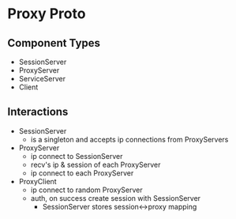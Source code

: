 # Proxy Proto

## Component Types

* SessionServer
* ProxyServer
* ServiceServer
* Client

## Interactions

* SessionServer
    * is a singleton and accepts ip connections from ProxyServers
* ProxyServer
    * ip connect to SessionServer
    * recv's ip & session of each ProxyServer
    * ip connect to each ProxyServer
* ProxyClient
    * ip connect to random ProxyServer
    * auth, on success create session with SessionServer
        * SessionServer stores session<->proxy mapping

